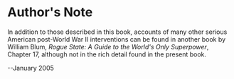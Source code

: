 # Author's Note

In addition to those described in this book, accounts of many other serious American post-World War II interventions can be found in another book by William Blum, *Rogue State: A Guide to the World's Only Superpower*, Chapter 17, although not in the rich detail found in the present book.

--January 2005

